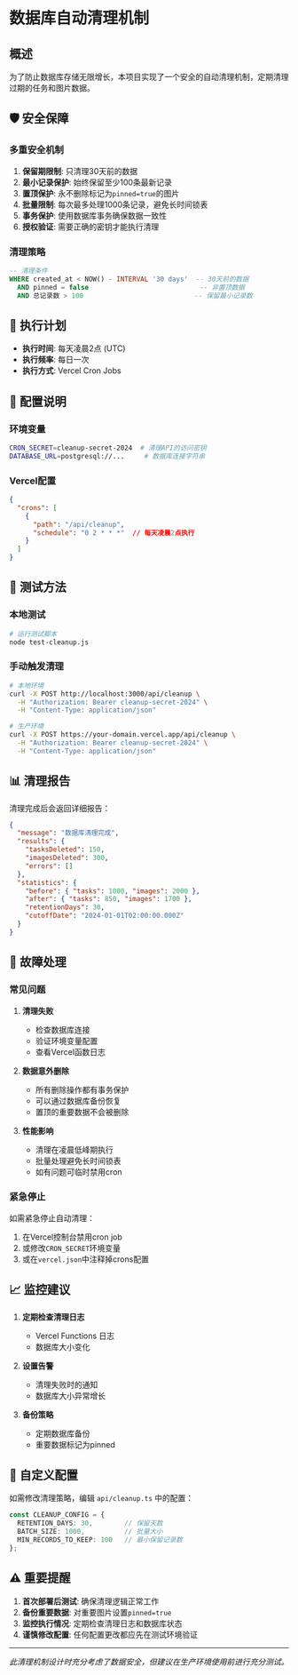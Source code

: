 # 数据库自动清理机制

## 概述

为了防止数据库存储无限增长，本项目实现了一个安全的自动清理机制，定期清理过期的任务和图片数据。

## 🛡️ 安全保障

### 多重安全机制

1. **保留期限制**: 只清理30天前的数据
2. **最小记录保护**: 始终保留至少100条最新记录
3. **置顶保护**: 永不删除标记为`pinned=true`的图片
4. **批量限制**: 每次最多处理1000条记录，避免长时间锁表
5. **事务保护**: 使用数据库事务确保数据一致性
6. **授权验证**: 需要正确的密钥才能执行清理

### 清理策略

```sql
-- 清理条件
WHERE created_at < NOW() - INTERVAL '30 days'  -- 30天前的数据
  AND pinned = false                            -- 非置顶数据
  AND 总记录数 > 100                            -- 保留最小记录数
```

## 📅 执行计划

- **执行时间**: 每天凌晨2点 (UTC)
- **执行频率**: 每日一次
- **执行方式**: Vercel Cron Jobs

## 🔧 配置说明

### 环境变量

```bash
CRON_SECRET=cleanup-secret-2024  # 清理API的访问密钥
DATABASE_URL=postgresql://...     # 数据库连接字符串
```

### Vercel配置

```json
{
  "crons": [
    {
      "path": "/api/cleanup",
      "schedule": "0 2 * * *"  // 每天凌晨2点执行
    }
  ]
}
```

## 🧪 测试方法

### 本地测试

```bash
# 运行测试脚本
node test-cleanup.js
```

### 手动触发清理

```bash
# 本地环境
curl -X POST http://localhost:3000/api/cleanup \
  -H "Authorization: Bearer cleanup-secret-2024" \
  -H "Content-Type: application/json"

# 生产环境
curl -X POST https://your-domain.vercel.app/api/cleanup \
  -H "Authorization: Bearer cleanup-secret-2024" \
  -H "Content-Type: application/json"
```

## 📊 清理报告

清理完成后会返回详细报告：

```json
{
  "message": "数据库清理完成",
  "results": {
    "tasksDeleted": 150,
    "imagesDeleted": 300,
    "errors": []
  },
  "statistics": {
    "before": { "tasks": 1000, "images": 2000 },
    "after": { "tasks": 850, "images": 1700 },
    "retentionDays": 30,
    "cutoffDate": "2024-01-01T02:00:00.000Z"
  }
}
```

## 🚨 故障处理

### 常见问题

1. **清理失败**
   - 检查数据库连接
   - 验证环境变量配置
   - 查看Vercel函数日志

2. **数据意外删除**
   - 所有删除操作都有事务保护
   - 可以通过数据库备份恢复
   - 置顶的重要数据不会被删除

3. **性能影响**
   - 清理在凌晨低峰期执行
   - 批量处理避免长时间锁表
   - 如有问题可临时禁用cron

### 紧急停止

如需紧急停止自动清理：

1. 在Vercel控制台禁用cron job
2. 或修改`CRON_SECRET`环境变量
3. 或在`vercel.json`中注释掉crons配置

## 📈 监控建议

1. **定期检查清理日志**
   - Vercel Functions 日志
   - 数据库大小变化

2. **设置告警**
   - 清理失败时的通知
   - 数据库大小异常增长

3. **备份策略**
   - 定期数据库备份
   - 重要数据标记为pinned

## 🔄 自定义配置

如需修改清理策略，编辑 `api/cleanup.ts` 中的配置：

```typescript
const CLEANUP_CONFIG = {
  RETENTION_DAYS: 30,        // 保留天数
  BATCH_SIZE: 1000,          // 批量大小
  MIN_RECORDS_TO_KEEP: 100   // 最小保留记录数
};
```

## ⚠️ 重要提醒

1. **首次部署后测试**: 确保清理逻辑正常工作
2. **备份重要数据**: 对重要图片设置`pinned=true`
3. **监控执行情况**: 定期检查清理日志和数据库状态
4. **谨慎修改配置**: 任何配置更改都应先在测试环境验证

---

*此清理机制设计时充分考虑了数据安全，但建议在生产环境使用前进行充分测试。*